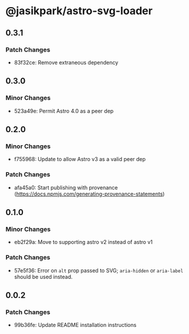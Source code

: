 # @jasikpark/astro-svg-loader

## 0.3.1

### Patch Changes

- 83f32ce: Remove extraneous dependency

## 0.3.0

### Minor Changes

- 523a49e: Permit Astro 4.0 as a peer dep

## 0.2.0

### Minor Changes

- f755968: Update to allow Astro v3 as a valid peer dep

### Patch Changes

- afa45a0: Start publishing with provenance (https://docs.npmjs.com/generating-provenance-statements)

## 0.1.0

### Minor Changes

- eb2f29a: Move to supporting astro v2 instead of astro v1

### Patch Changes

- 57e5f36: Error on `alt` prop passed to SVG; `aria-hidden` or `aria-label`
  should be used instead.

## 0.0.2

### Patch Changes

- 99b36fe: Update README installation instructions
